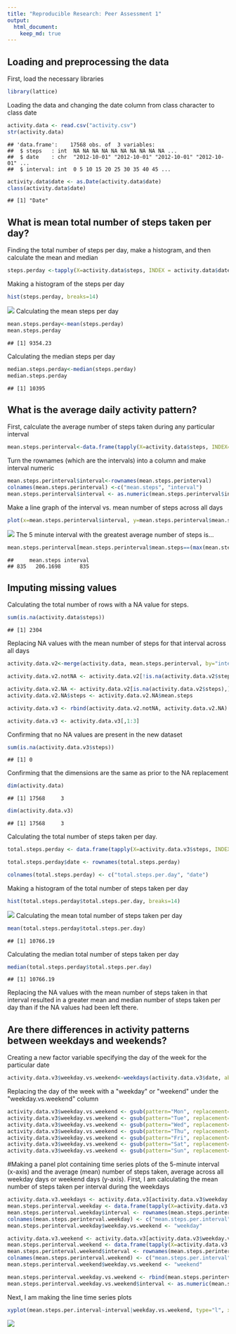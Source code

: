 ```yaml
---
title: "Reproducible Research: Peer Assessment 1"
output: 
  html_document:
    keep_md: true
---
```



## Loading and preprocessing the data
First, load the necessary libraries

```r
library(lattice)
```
Loading the data and changing the date column from class character to class date

```r
activity.data <- read.csv("activity.csv")
str(activity.data)
```

```
## 'data.frame':	17568 obs. of  3 variables:
##  $ steps   : int  NA NA NA NA NA NA NA NA NA NA ...
##  $ date    : chr  "2012-10-01" "2012-10-01" "2012-10-01" "2012-10-01" ...
##  $ interval: int  0 5 10 15 20 25 30 35 40 45 ...
```

```r
activity.data$date <- as.Date(activity.data$date)
class(activity.data$date)
```

```
## [1] "Date"
```

## What is mean total number of steps taken per day?
Finding the total number of steps per day, make a histogram, and then calculate the mean and median

```r
steps.perday <-tapply(X=activity.data$steps, INDEX = activity.data$date, FUN = sum, na.rm=TRUE)
```
Making a histogram of the steps per day

```r
hist(steps.perday, breaks=14)
```

![](PA1_template_files/figure-html/unnamed-chunk-4-1.png)<!-- -->
Calculating the mean steps per day

```r
mean.steps.perday<-mean(steps.perday)
mean.steps.perday
```

```
## [1] 9354.23
```
Calculating the median steps per day

```r
median.steps.perday<-median(steps.perday)
median.steps.perday
```

```
## [1] 10395
```

## What is the average daily activity pattern?
First, calculate the average number of steps taken during any particular interval

```r
mean.steps.perinterval<-data.frame(tapply(X=activity.data$steps, INDEX=activity.data$interval, FUN=mean, na.rm=TRUE))
```
Turn the rownames (which are the intervals) into a column and make interval numeric

```r
mean.steps.perinterval$interval<-rownames(mean.steps.perinterval)
colnames(mean.steps.perinterval) <-c("mean.steps", "interval")
mean.steps.perinterval$interval <- as.numeric(mean.steps.perinterval$interval)
```
Make a line graph of the interval vs. mean number of steps across all days

```r
plot(x=mean.steps.perinterval$interval, y=mean.steps.perinterval$mean.steps, type="l", xlab="interval", ylab="mean number of steps")
```

![](PA1_template_files/figure-html/unnamed-chunk-9-1.png)<!-- -->
The 5 minute interval with the greatest average number of steps is...

```r
mean.steps.perinterval[mean.steps.perinterval$mean.steps==(max(mean.steps.perinterval$mean.steps)),]
```

```
##     mean.steps interval
## 835   206.1698      835
```

## Imputing missing values
Calculating the total number of rows with a NA value for steps. 

```r
sum(is.na(activity.data$steps))
```

```
## [1] 2304
```
Replacing NA values with the mean number of steps for that interval across all days

```r
activity.data.v2<-merge(activity.data, mean.steps.perinterval, by="interval", all=FALSE)

activity.data.v2.notNA <- activity.data.v2[!is.na(activity.data.v2$steps),]

activity.data.v2.NA <- activity.data.v2[is.na(activity.data.v2$steps),]
activity.data.v2.NA$steps <- activity.data.v2.NA$mean.steps

activity.data.v3 <- rbind(activity.data.v2.notNA, activity.data.v2.NA)

activity.data.v3 <- activity.data.v3[,1:3]
```
Confirming that no NA values are present in the new dataset

```r
sum(is.na(activity.data.v3$steps))
```

```
## [1] 0
```
Confirming that the dimensions are the same as prior to the NA replacement

```r
dim(activity.data)
```

```
## [1] 17568     3
```

```r
dim(activity.data.v3)
```

```
## [1] 17568     3
```
Calculating the total number of steps taken per day. 

```r
total.steps.perday <- data.frame(tapply(X=activity.data.v3$steps, INDEX=activity.data.v3$date, FUN=sum))

total.steps.perday$date <- rownames(total.steps.perday)

colnames(total.steps.perday) <- c("total.steps.per.day", "date")
```
Making a histogram of the total number of steps taken per day

```r
hist(total.steps.perday$total.steps.per.day, breaks=14)
```

![](PA1_template_files/figure-html/unnamed-chunk-16-1.png)<!-- -->
Calculating the mean total number of steps taken per day

```r
mean(total.steps.perday$total.steps.per.day)
```

```
## [1] 10766.19
```
Calculating the median total number of steps taken per day

```r
median(total.steps.perday$total.steps.per.day)
```

```
## [1] 10766.19
```
Replacing the NA values with the mean number of steps taken in that interval resulted in a greater mean and median number of steps taken per day than if the NA values had been left there. 

## Are there differences in activity patterns between weekdays and weekends?
Creating a new factor variable specifying the day of the week for the particular date

```r
activity.data.v3$weekday.vs.weekend<-weekdays(activity.data.v3$date, abbreviate=TRUE)
```
Replacing the day of the week with a "weekday" or "weekend" under the "weekday.vs.weekend" column

```r
activity.data.v3$weekday.vs.weekend <- gsub(pattern="Mon", replacement="weekday", x=activity.data.v3$weekday.vs.weekend )
activity.data.v3$weekday.vs.weekend <- gsub(pattern="Tue", replacement="weekday", x=activity.data.v3$weekday.vs.weekend )
activity.data.v3$weekday.vs.weekend <- gsub(pattern="Wed", replacement="weekday", x=activity.data.v3$weekday.vs.weekend )
activity.data.v3$weekday.vs.weekend <- gsub(pattern="Thu", replacement="weekday", x=activity.data.v3$weekday.vs.weekend )
activity.data.v3$weekday.vs.weekend <- gsub(pattern="Fri", replacement="weekday", x=activity.data.v3$weekday.vs.weekend )
activity.data.v3$weekday.vs.weekend <- gsub(pattern="Sat", replacement="weekend", x=activity.data.v3$weekday.vs.weekend )
activity.data.v3$weekday.vs.weekend <- gsub(pattern="Sun", replacement="weekday", x=activity.data.v3$weekday.vs.weekend )
```
#Making a panel plot containing time series plots of the 5-minute interval (x-axis) and the average (mean) number of steps taken, average across all weekday days or weekend days (y-axis). 
First, I am calculating the mean number of steps taken per interval during the weekdays

```r
activity.data.v3.weekdays <- activity.data.v3[activity.data.v3$weekday.vs.weekend=="weekday",]
mean.steps.perinterval.weekday <- data.frame(tapply(X=activity.data.v3.weekdays$steps, INDEX=activity.data.v3.weekdays$interval, FUN=mean))
mean.steps.perinterval.weekday$interval <- rownames(mean.steps.perinterval.weekday)
colnames(mean.steps.perinterval.weekday) <- c("mean.steps.per.interval", "interval")
mean.steps.perinterval.weekday$weekday.vs.weekend <- "weekday"

activity.data.v3.weekend <- activity.data.v3[activity.data.v3$weekday.vs.weekend=="weekend",]
mean.steps.perinterval.weekend <- data.frame(tapply(X=activity.data.v3.weekend$steps, INDEX=activity.data.v3.weekend$interval, FUN=mean))
mean.steps.perinterval.weekend$interval <- rownames(mean.steps.perinterval.weekend)
colnames(mean.steps.perinterval.weekend) <- c("mean.steps.per.interval", "interval")
mean.steps.perinterval.weekend$weekday.vs.weekend <- "weekend"

mean.steps.perinterval.weekday.vs.weekend <- rbind(mean.steps.perinterval.weekday, mean.steps.perinterval.weekend)
mean.steps.perinterval.weekday.vs.weekend$interval <- as.numeric(mean.steps.perinterval.weekday.vs.weekend$interval)
```
Next, I am making the line time series plots

```r
xyplot(mean.steps.per.interval~interval|weekday.vs.weekend, type="l", xlab="interval", ylab="mean number of steps", data=mean.steps.perinterval.weekday.vs.weekend)
```

![](PA1_template_files/figure-html/unnamed-chunk-22-1.png)<!-- -->
